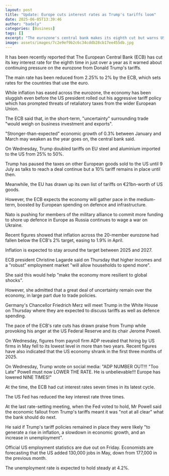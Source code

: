 ```yaml
---
layout: post
title: "Update: Europe cuts interest rates as Trump's tariffs loom"
date: 2025-06-05T13:39:46
author: "badely"
categories: [Business]
tags: []
excerpt: "The eurozone's central bank makes its eighth cut but warns US tariffs will weigh on the economy."
image: assets/images/7c2e9ef9b2c6c34cddb28cb17ee455db.jpg
---
```


It has been recently reported that The European Central Bank (ECB) has cut its key interest rate for the eighth time in just over a year as it warned about continuing pressure on the eurozone from Donald Trump's tariffs.

The main rate has been reduced from 2.25% to 2% by the ECB, which sets rates for the countries that use the euro.

While inflation has eased across the eurozone, the economy has been sluggish even before the US president rolled out his aggressive tariff policy which has prompted threats of retaliatory taxes from the wider European Union.

The ECB said that, in the short-term, "uncertainty" surrounding trade "would weigh on business investment and exports".

"Stronger-than-expected" economic growth of 0.3% between January and March may weaken as the year goes on, the central bank said.

On Wednesday, Trump doubled tariffs on EU steel and aluminium imported to the US from 25% to 50%.

Trump has paused the taxes on other European goods sold to the US until 9 July as talks to reach a deal continue but a 10% tariff remains in place until then.

Meanwhile, the EU has drawn up its own list of tariffs on €21bn-worth of US goods.

However, the ECB expects the economy will gather pace in the medium-term, boosted by European spending on defence and infrastructure. 

Nato is pushing for members of the military alliance to commit more funding to shore up defence in Europe as Russia continues to wage a war on Ukraine.

Recent figures showed that inflation across the 20-member eurozone had fallen below the ECB's 2% target, easing to 1.9% in April.

Inflation is expected to stay around the target between 2025 and 2027.

ECB president Christine Lagarde said on Thursday that higher incomes and a "robust" employment market "will allow households to spend more".

She said this would help "make the economy more resilient to global shocks". 

However, she admitted that a great deal of uncertainty remain over the economy, in large part due to trade policies.

Germany's Chancellor Friedrich Merz will meet Trump in the White House on Thursday where they are expected to discuss tariffs as well as defence spending.

The pace of the ECB's rate cuts has drawn praise from Trump while provoking his anger at the US Federal Reserve and its chair Jerome Powell.

On Wednesday, figures from payroll firm ADP revealed that hiring by US firms in May fell to its lowest level in more than two years. Recent figures have also indicated that the US economy shrank in the first three months of 2025.

On Wednesday, Trump wrote on social media: "ADP NUMBER OUT!!! "Too Late" Powell must now LOWER THE RATE. He is unbelievable!!! Europe has lowered NINE TIMES!"

At the time, the ECB had cut interest rates seven times in its latest cycle. 

The US Fed has reduced the key interest rate three times.

At the last rate-setting meeting, when the Fed voted to hold, Mr Powell said the economic fallout from Trump's tariffs meant it was "not at all clear" what the bank should do next.

He said if Trump's tariff policies remained in place they were likely "to generate a rise in inflation, a slowdown in economic growth, and an increase in unemployment".

Official US employment statistics are due out on Friday. Economists are forecasting that the US added 130,000 jobs in May, down from 177,000 in the previous month.

The unemployment rate is expected to hold steady at 4.2%.

